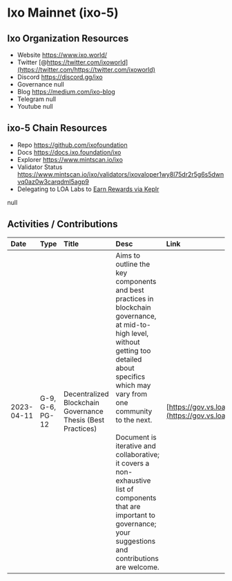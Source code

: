 # Ixo Mainnet (ixo-5)

## Ixo Organization Resources

* Website https://www.ixo.world/
* Twitter [@https://twitter.com/ixoworld](https://twitter.com/https://twitter.com/ixoworld)
* Discord https://discord.gg/ixo
* Governance null
* Blog https://medium.com/ixo-blog
* Telegram null
* Youtube null

## ixo-5 Chain Resources

* Repo https://github.com/ixofoundation
* Docs https://docs.ixo.foundation/ixo
* Explorer https://www.mintscan.io/ixo
* Validator Status https://www.mintscan.io/ixo/validators/ixovaloper1wy8l75dr2r5g6s5dwnvq0az0w3carqdml5agp9
* Delegating to LOA Labs to [Earn Rewards via Keplr](https://wallet.keplr.app/chains/ixo?modal=validator&chain=ixo-5&validator_address=ixovaloper1wy8l75dr2r5g6s5dwnvq0az0w3carqdml5agp9&referral=true)

null 

## Activities / Contributions
| Date | Type | Title | Desc | Link |
| :----------- | :---- | :------------ | :-------------------------------- | :---- |
| 2023-04-11 | G-9, G-6, PG-12 | Decentralized Blockchain Governance Thesis (Best Practices) | Aims to outline the key components and best practices in blockchain governance, at mid-to-high level, without getting too detailed about specifics which may vary from one community to the next.<br><br>Document is iterative and collaborative; it covers a non-exhaustive list of components that are important to governance; your suggestions and contributions are welcome. | [https://gov.vs.loalabs.io/](https://gov.vs.loalabs.io/) |